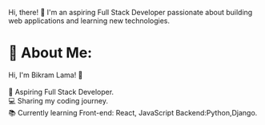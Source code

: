 Hi, there! 👋
I'm an aspiring Full Stack Developer passionate about building web applications and learning new technologies. 

# 💫 About Me:
Hi, I'm Bikram Lama! 👋<br><br>🚀 Aspiring Full Stack Developer.<br>💻 Sharing my coding journey.<br>📚 Currently learning Front-end: React, JavaScript Backend:Python,Django.


